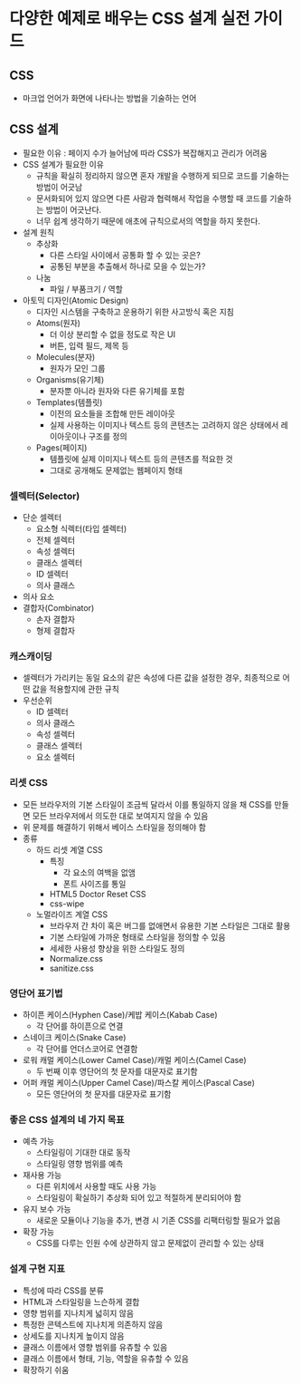 # 다양한 예제로 배우는 CSS 설계 실전 가이드

## CSS 
-  마크업 언어가 화면에 나타나는 방법을 기술하는 언어

## CSS 설계
- 필요한 이유 : 페이지 수가 늘어남에 따라 CSS가 복잡해지고 관리가 어려움
- CSS 설계가 필요한 이유
    - 규칙을 확실히 정리하지 않으면 혼자 개발을 수행하게 되므로 코드를 기술하는 방법이 어긋남
    - 문서화되어 있지 않으면 다른 사람과 협력해서 작업을 수행할 때 코드를 기술하는 방법이 어긋난다.
    - 너무 쉽계 생각하기 때문에 애초에 규칙으로서의 역할을 하지 못한다.
- 설계 원칙
    - 추상화
        - 다른 스타일 사이에서 공통화 할 수 있는 곳은?
        - 공통된 부분을 추출해서 하나로 모을 수 있는가?
    - 나눔
        - 파일 / 부품크기 / 역할
- 아토믹 디자인(Atomic Design)
    - 디자인 시스템을 구축하고 운용하기 위한 사고방식 혹은 지침
    - Atoms(원자)
        - 더 이상 분리할 수 없을 정도로 작은 UI
        - 버튼, 입력 필드, 제목 등
    - Molecules(분자)
        - 원자가 모인 그룹
    - Organisms(유기체)
        - 분자뿐 아니라 원자와 다른 유기체를 포함
    - Templates(템플릿)
        - 이전의 요소들을 조합해 만든 레이아웃
        - 실제 사용하는 이미지나 텍스트 등의 콘텐츠는 고려하지 않은 상태에서 레이아웃이나 구조를 정의
    - Pages(페이지)
        - 템플릿에 실제 이미지나 텍스트 등의 콘텐츠를 적요한 것
        - 그대로 공개해도 문제없는 웹페이지 형태
        
### 셀렉터(Selector)
- 단순 셀렉터
    - 요소형 식렉터(타입 셀렉터)
    - 전체 셀렉터
    - 속성 셀렉터
    - 클래스 셀렉터
    - ID 셀렉터
    - 의사 클래스
- 의사 요소
- 결합자(Combinator)
    - 손자 결합자
    - 형제 결합자

### 캐스캐이딩
- 셀렉터가 가리키는 동일 요소의 같은 속성에 다른 값을 설정한 경우, 최종적으로 어떤 값을 적용할지에 관한 규칙
- 우선순위
    - ID 셀렉터
    - 의사 클래스
    - 속성 셀렉터
    - 클래스 셀렉터
    - 요소 셀렉터

### 리셋 CSS
- 모든 브라우저의 기본 스타일이 조금씩 달라서 이를 통일하지 않을 채 CSS를 만들면 모든 브라우저에서 의도한 대로 보여지지 않을 수 있음
- 위 문제를 해결하기 위해서 베이스 스타일을 정의해야 함
- 종류
    - 하드 리셋 계열 CSS
        - 특징
            - 각 요소의 여백을 없앰
            - 폰트 사이즈를 통일
        - HTML5 Doctor Reset CSS
        - css-wipe
    - 노멀라이즈 계열 CSS
        -  브라우저 간 차이 혹은 버그를 없애면서 유용한 기본 스타일은 그대로 활용
        - 기본 스타일에 가까운 형태로 스타일을 정의할 수 있음
        - 세세한 사용성 향상을 위한 스타일도 정의
        - Normalize.css
        - sanitize.css

### 영단어 표기법
- 하이픈 케이스(Hyphen Case)/케밥 케이스(Kabab Case) 
    - 각 단어를 하이픈으로 연결
- 스네이크 케이스(Snake Case)
    - 각 단어를 언더스코어로 연결함
- 로워 캐멀 케이스(Lower Camel Case)/캐멀 케이스(Camel Case)
    - 두 번째 이후 영단어의 첫 문자를 대문자로 표기함
- 어퍼 캐멀 케이스(Upper Camel Case)/파스칼 케이스(Pascal Case)
    - 모든 영단어의 첫 문자를 대문자로 표기함

### 좋은 CSS 설계의 네 가지 목표
- 예측 가능
    - 스타일링이 기대한 대로 동작
    - 스타일링 영향 범위를 예측
- 재사용 가능
    - 다른 위치에서 사용할 때도 사용 가능
    - 스타일링이 확실하기 추상화 되어 있고 적절하게 분리되어야 함
- 유지 보수 가능
    - 새로운 모듈이나 기능을 추가, 변경 시 기존 CSS를 리팩터링할 필요가 없음
- 확장 가능
    - CSS를 다루는 인원 수에 상관하지 않고 문제없이 관리할 수 있는 상태

### 설계 구현 지표
- 특성에 따라 CSS를 분류
- HTML과 스타일링을 느슨하게 결합
- 영향 범위를 지나치게 넓히지 않음
- 특정한 콘텍스트에 지나치게 의존하지 않음
- 상세도를 지나치게 높이지 않음
- 클래스 이름에서 영향 범위를 유츄할 수 있음
- 클래스 이름에서 형태, 기능, 역할을 유츄할 수 있음
- 확장하기 쉬움
